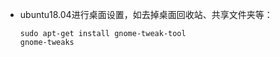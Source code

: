 - ubuntu18.04进行桌面设置，如去掉桌面回收站、共享文件夹等：

  ```
  sudo apt-get install gnome-tweak-tool
  gnome-tweaks
  ```

  ​